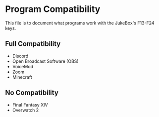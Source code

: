 # Program Compatibility
This file is to document what programs work with the JukeBox's F13-F24 keys.

## Full Compatibility
- Discord
- Open Broadcast Software (OBS)
- VoiceMod
- Zoom
- Minecraft

## No Compatibility
- Final Fantasy XIV
- Overwatch 2
